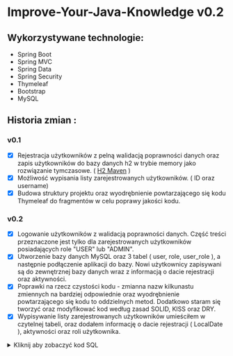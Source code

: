 # Improve-Your-Java-Knowledge v0.2

## Wykorzystywane technologie:
- Spring Boot
- Spring MVC
- Spring Data
- Spring Security
- Thymeleaf
- Bootstrap
- MySQL

## Historia zmian :

### v0.1
- [x] Rejestracja użytkowników z pelną walidacją poprawności danych oraz zapis użytkowników do bazy danych h2 w trybie memory jako rozwiązanie tymczasowe. ( [H2 Maven](https://mvnrepository.com/artifact/com.h2database/h2/1.4.197) )
- [x] Możliwość wypisania listy zarejestrowanych użytkowników. ( ID oraz username)
- [x] Budowa struktury projektu oraz wyodrębnienie powtarzającego się kodu Thymeleaf do fragmentów w celu poprawy jakości kodu.

### v0.2
- [x] Logowanie użytkowników z walidacją poprawności danych. Część treści przeznaczone jest tylko dla zarejestrowanych użytkowników posiadających role "USER" lub "ADMIN".
- [x] Utworzenie bazy danych MySQL oraz 3 tabel ( user, role, user_role ), a następnie podłączenie aplikacji do bazy. Nowi użytkownicy zapisywani są do zewnętrznej bazy danych wraz z informacją o dacie rejestracji oraz aktywności. 
- [x] Poprawki na rzecz czystości kodu - zmianna nazw kilkunastu zmiennych na bardziej odpowiednie oraz wyodrębnienie powtarzającego się kodu to oddzielnych metod. Dodatkowo staram się tworzyć oraz modyfikować kod według zasad SOLID, KISS oraz DRY.
- [x] Wypisywanie listy zarejestrowanych użytkowników umieściłem w czytelnej tabeli, oraz dodałem informację o dacie rejestracji ( LocalDate ), aktywności oraz roli użytkownika.

<details>
<summary>Kliknij aby zobaczyć kod SQL</summary>
  
~~~mysql
CREATE USER 'lukaspar'@'localhost' IDENTIFIED BY '665650';

GRANT ALL PRIVILEGES ON employeeSkillTestsDatabase.* TO 'lukaspar'@'localhost' IDENTIFIED BY '665650';

CREATE TABLE user (
  user_id int(11) NOT NULL AUTO_INCREMENT PRIMARY KEY,
  username varchar(255) NOT NULL,
  password varchar(255) NOT NULL,
  active int(11) DEFAULT NULL
);

CREATE TABLE role (
  role_id int(11) NOT NULL AUTO_INCREMENT PRIMARY KEY,
  role varchar(255) DEFAULT NULL
);

CREATE TABLE user_role (
  user_id int(11) NOT NULL,
  role_id int(11) NOT NULL,
  PRIMARY KEY (user_id, role_id),
  KEY role_id (role_id),
  FOREIGN KEY (user_id) REFERENCES user (user_id),
  FOREIGN KEY (role_id) REFERENCES role (role_id)
);

INSERT INTO role VALUES (1,'ADMIN');
INSERT INTO role VALUES (2,'USER');
~~~
</details>